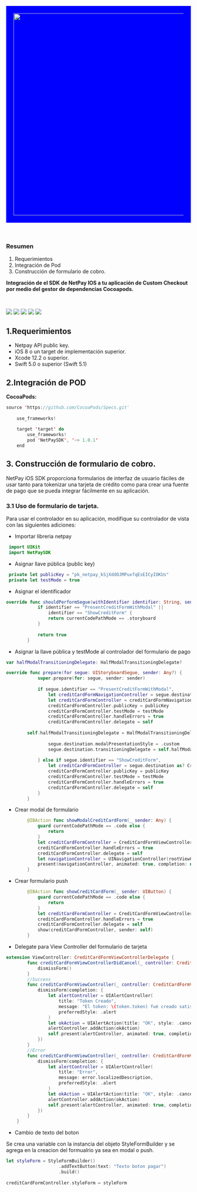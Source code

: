 <br/>
<p style="background:blue; padding:20px; display:flex; justify-content: center;  margin-top:10px">

<img heigth="200px" width="550px" center src="https://github.com/netpaymx/NetPaySDKPod/blob/master/img/netpay-logo-white.png?raw=true"/>
<br>

</p>

<br>
<h3>
Resumen
</h3>

<ol>
    <li>Requerimientos</li>
    <li>Integración de Pod</li>
    <li>Construcción de formulario de cobro.</li>
</ol>

**Integración de el SDK de NetPay IOS a tu aplicación de Custom Checkout por medio del gestor de dependencias Cocoapods.**

<br>

<img src="https://img.shields.io/static/v1?label=Swift&message=5.0,5.1&color=orange"/>   <img src="https://img.shields.io/static/v1?label=Plataforms&message=IOS&color=yellowgreen"/>  <img src="https://img.shields.io/static/v1?label=Pod&message=v1.0.1&color=blue"/>  <img src="https://img.shields.io/static/v1?label=Swift Package Manager&message=Compatible&color=orange"/> <img src="https://img.shields.io/static/v1?label=IOS Minimo &message=8.0&color=critical"/>

<h2>1.Requerimientos</h2>
<ul>
    <li>Netpay API public key.</li>
    <li>iOS 8 o un target de implementación superior.</li>
    <li>Xcode 12.2 o superior.</li>
    <li>Swift 5.0 o superior (Swift 5.1)</li>
</ul>
<h2>2.Integración de POD</h2>

**CocoaPods:**

```swift
source 'https://github.com/CocoaPods/Specs.git'
    
    use_frameworks!
    
    target 'target' do
        use_frameworks!
        pod 'NetPaySDK', '~> 1.0.1'
    end
```

<h2>3. Construcción de formulario de cobro.</h2>
<p>NetPay iOS SDK proporciona formularios de interfaz de usuario fáciles de usar tanto para tokenizar una tarjeta de crédito como para crear una fuente de pago que se pueda integrar fácilmente en su aplicación.</p>
<h3>3.1 Uso de formulario de tarjeta.</h3>
<p>Para usar el controlador en su aplicación, modifique su controlador de vista con las siguientes adiciones:</p>
<ul>
	<li>Importar libreria netpay</li>
</ul>

```swift
 import UIKit
 import NetPaySDK
```

<ul>
    <li>Asignar llave pública (public key)</li>
</ul>

```swift
 private let publicKey = "pk_netpay_kSjXddOJMPuxfqEsEICyIOKUs"
 private let testMode = true
```
<ul>
    <li>Asignar el identificador</li>
</ul>

```swift
override func shouldPerformSegue(withIdentifier identifier: String, sender: Any?) -> Bool {
            if identifier == "PresentCreditFormWithModal" ||
                identifier == "ShowCreditForm" {
                return currentCodePathMode == .storyboard
            }
	
            return true
        }
```

<ul>
    <li>Asignar la llave pública y testMode al controlador del formulario de pago</li>
</ul>

```swift
var halfModalTransitioningDelegate: HalfModalTransitioningDelegate?

override func prepare(for segue: UIStoryboardSegue, sender: Any?) {
            super.prepare(for: segue, sender: sender)
    
            if segue.identifier == "PresentCreditFormWithModal",
                let creditCardFormNavigationController = segue.destination as? UINavigationController,
                let creditCardFormController = creditCardFormNavigationController.topViewController as? CreditCardFormViewController {
                creditCardFormController.publicKey = publicKey
                creditCardFormController.testMode = testMode
                creditCardFormController.handleErrors = true
                creditCardFormController.delegate = self
				
		self.halfModalTransitioningDelegate = HalfModalTransitioningDelegate(viewController: self, presentingViewController: segue.destination)
            
            	segue.destination.modalPresentationStyle = .custom
            	segue.destination.transitioningDelegate = self.halfModalTransitioningDelegate
				
            } else if segue.identifier == "ShowCreditForm",
                let creditCardFormController = segue.destination as? CreditCardFormViewController {
                creditCardFormController.publicKey = publicKey
                creditCardFormController.testMode = testMode
                creditCardFormController.handleErrors = true
                creditCardFormController.delegate = self
            }
        }
```

<ul>
    <li>Crear modal de formulario</li>
</ul>

```swift
        @IBAction func showModalCreditCardForm(_ sender: Any) {
            guard currentCodePathMode == .code else {
                return
            }
            let creditCardFormController = CreditCardFormViewController.makeCreditCardFormViewController(withPublicKey: publicKey)
            creditCardFormController.handleErrors = true
            creditCardFormController.delegate = self
            let navigationController = UINavigationController(rootViewController: creditCardFormController)
            present(navigationController, animated: true, completion: nil)
        }
```

<ul>
    <li>Crear formulario push</li>
</ul>

```swift
        @IBAction func showCreditCardForm(_ sender: UIButton) {
            guard currentCodePathMode == .code else {
                return
            }
            let creditCardFormController = CreditCardFormViewController.makeCreditCardFormViewController(withPublicKey: publicKey)
            creditCardFormController.handleErrors = true
            creditCardFormController.delegate = self
            show(creditCardFormController, sender: self)
        }
```

<ul>
    <li>Delegate para View Controller del formulario de tarjeta</li>
</ul>

```swift
extension ViewController: CreditCardFormViewControllerDelegate {
        func creditCardFormViewControllerDidCancel(_ controller: CreditCardFormViewController) {
            dismissForm()
        }
        //Success
        func creditCardFormViewController(_ controller: CreditCardFormViewController, didSucceedWithToken token: Token) {
            dismissForm(completion: {
                let alertController = UIAlertController(
                    title: "Token Creado",
                    message: "El token: \(token.token) fué creado satisfactoriamente. Por favor envía el token a tu back-end para realizar el checkout.",
                    preferredStyle: .alert
                )
                let okAction = UIAlertAction(title: "OK", style: .cancel, handler: nil)
                alertController.addAction(okAction)
                self.present(alertController, animated: true, completion: nil)
            })
        }
        //Error
        func creditCardFormViewController(_ controller: CreditCardFormViewController, didFailWithError error: Error) {
            dismissForm(completion: {
                let alertController = UIAlertController(
                    title: "Error",
                    message: error.localizedDescription,
                    preferredStyle: .alert
                )
                let okAction = UIAlertAction(title: "OK", style: .cancel, handler: nil)
                alertController.addAction(okAction)
                self.present(alertController, animated: true, completion: nil)
            })
        }
    }
```

<ul>
    <li>Cambio de texto del boton</li>
</ul>

Se crea una variable con  la instancia del objeto StyleFormBuilder y se agrega en la creacion del formualrio ya sea en modal o push.

```swift
let styleForm = StyleFormBuilder()
                    .addTextButton(text: "Texto boton pagar")
                    .build()
                
creditCardFormController.styleForm = styleForm
```
